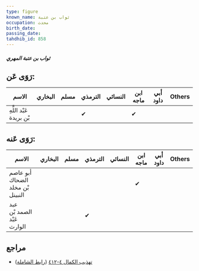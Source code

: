 ```yaml
---
type: figure
known_name: ثواب بن عتبة
occupation: محدث
birth_date:
passing_date:
tahdhib_id: 858
---
```

##### ثواب بن عتبة المهري

## رَوَى عَن:
| الاسم                   | البخاري | مسلم | الترمذي | النسائي | ابن ماجه | أبي داود | Others |
| ----------------------- | ------- | ---- | ------- | ------- | -------- | -------- | ------ |
| عَبْد اللَّهِ بْن بريدة |         |      | ✔       |         | ✔        |          |        |
## رَوَى عَنه:
| الاسم                            | البخاري | مسلم | الترمذي | النسائي | ابن ماجه | أبي داود | Others |
| -------------------------------- | ------- | ---- | ------- | ------- | -------- | -------- | ------ |
| أبو عاصم الضحاك بْن مخلد النبينل |         |      |         |         | ✔        |          |        |
| عبد الصمد بْن عَبْد الوارث       |         |      | ✔       |         |          |          |        |
## مراجع
- [تهذيب الكمال ٤-٤١٢](obsidian://open?vault=Tahdhib-al-Kamal&file=Figures/٨٥٨-ثواب%20بن%20عتبة%20المهري) ([رابط الشاملة](https://shamela.ws/book/3722/1926))